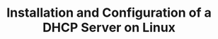 ---
title: Installation and Configuration of a DHCP Server on Linux
menu:
  sidebar:
    name: Installation and Configuration of a DHCP Server on Linux
    identifier: dhcp_on_debian_10
    parent: dhcp
    weight: 0
---